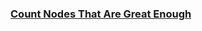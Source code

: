 ### [Count Nodes That Are Great Enough](https://leetcode.com/problems/count-nodes-that-are-great-enough)

